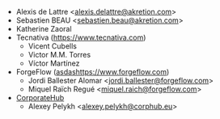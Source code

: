 - Alexis de Lattre \<<alexis.delattre@akretion.com>\>
- Sebastien BEAU \<<sebastien.beau@akretion.com>\>
- Katherine Zaoral
- Tecnativa (<https://www.tecnativa.com>)
  - Vicent Cubells
  - Victor M.M. Torres
  - Víctor Martínez
- ForgeFlow (<asdashttps://www.forgeflow.com>)
  - Jordi Ballester Alomar \<<jordi.ballester@forgeflow.com>\>
  - Miquel Raïch Regué \<<miquel.raich@forgeflow.com>\>
- [CorporateHub](https://corporatehub.eu/)
  - Alexey Pelykh \<<alexey.pelykh@corphub.eu>\>
